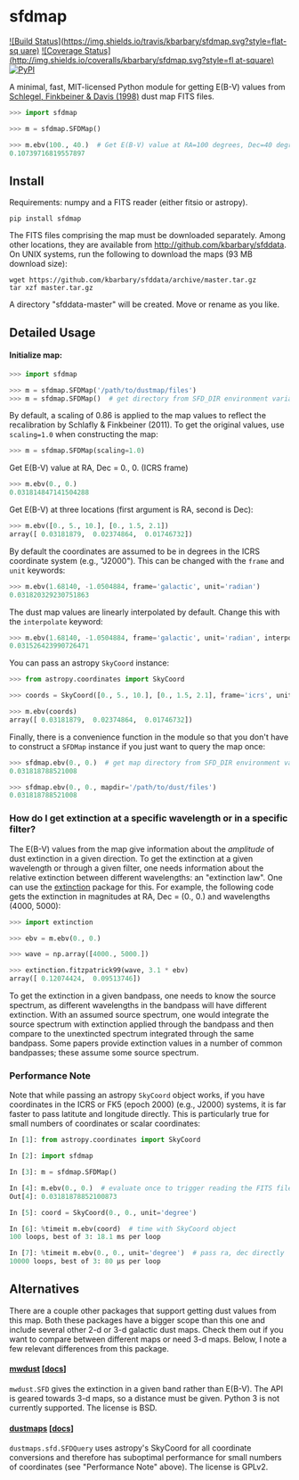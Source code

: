 # sfdmap

[![Build Status](https://img.shields.io/travis/kbarbary/sfdmap.svg?style=flat-sq
uare)](https://travis-ci.org/kbarbary/sfdmap)
[![Coverage Status](http://img.shields.io/coveralls/kbarbary/sfdmap.svg?style=fl
at-square)](https://coveralls.io/r/kbarbary/sfdmap?branch=master)
[![PyPI](https://img.shields.io/pypi/v/sfdmap.svg?style=flat-square)](https://pypi.python.org/pypi/sfdmap)

A minimal, fast, MIT-licensed Python module for getting E(B-V) values from
[Schlegel, Finkbeiner & Davis (1998)](http://adsabs.harvard.edu/abs/1998ApJ...500..525S) dust map FITS files.

```python
>>> import sfdmap

>>> m = sfdmap.SFDMap()

>>> m.ebv(100., 40.)  # Get E(B-V) value at RA=100 degrees, Dec=40 degrees
0.10739716819557897
```


## Install

Requirements: numpy and a FITS reader (either fitsio or astropy).

```
pip install sfdmap
```

The FITS files comprising the map must be downloaded separately. Among other
locations, they are available from http://github.com/kbarbary/sfddata. On UNIX
systems, run the following to download the maps (93 MB download size):

```
wget https://github.com/kbarbary/sfddata/archive/master.tar.gz
tar xzf master.tar.gz
```

A directory "sfddata-master" will be created. Move or rename as you like.


## Detailed Usage

#### Initialize map:

```python
>>> import sfdmap

>>> m = sfdmap.SFDMap('/path/to/dustmap/files')
>>> m = sfdmap.SFDMap()  # get directory from SFD_DIR environment variable
```

By default, a scaling of 0.86 is applied to the map values to reflect
the recalibration by Schlafly & Finkbeiner (2011). To get the original
values, use `scaling=1.0` when constructing the map:

```python
>>> m = sfdmap.SFDMap(scaling=1.0)
```

Get E(B-V) value at RA, Dec = 0., 0. (ICRS frame)

```python
>>> m.ebv(0., 0.)
0.031814847141504288
```

Get E(B-V) at three locations (first argument is RA, second is Dec):

```python
>>> m.ebv([0., 5., 10.], [0., 1.5, 2.1])
array([ 0.03181879,  0.02374864,  0.01746732])
```

By default the coordinates are assumed to be in degrees in the ICRS coordinate
system (e.g., "J2000"). This can be changed with the `frame` and `unit`
keywords:

```python
>>> m.ebv(1.68140, -1.0504884, frame='galactic', unit='radian')
0.031820329230751863
```

The dust map values are linearly interpolated by default. Change this with the
`interpolate` keyword:

```python
>>> m.ebv(1.68140, -1.0504884, frame='galactic', unit='radian', interpolate=False)
0.031526423990726471
```


You can pass an astropy `SkyCoord` instance:

```python
>>> from astropy.coordinates import SkyCoord

>>> coords = SkyCoord([0., 5., 10.], [0., 1.5, 2.1], frame='icrs', unit='degree')

>>> m.ebv(coords)
array([ 0.03181879,  0.02374864,  0.01746732])
```

Finally, there is a convenience function in the module so that you
don't have to construct a `SFDMap` instance if you just want to query
the map once:

```python
>>> sfdmap.ebv(0., 0.)  # get map directory from SFD_DIR environment variable
0.031818788521008

>>> sfdmap.ebv(0., 0., mapdir='/path/to/dust/files')
0.031818788521008
```

### How do I get extinction at a specific wavelength or in a specific filter?

The E(B-V) values from the map give information about the *amplitude*
of dust extinction in a given direction. To get the extinction at a
given wavelength or through a given filter, one needs information
about the relative extinction between different wavelengths: an
"extinction law". One can use the
[extinction](http://extinction.readthedocs.io) package for this. For
example, the following code gets the extinction in magnitudes at RA,
Dec = (0., 0.) and wavelengths (4000, 5000):

```python
>>> import extinction

>>> ebv = m.ebv(0., 0.)

>>> wave = np.array([4000., 5000.])

>>> extinction.fitzpatrick99(wave, 3.1 * ebv)
array([ 0.12074424,  0.09513746])
```

To get the extinction in a given bandpass, one needs to know the
source spectrum, as different wavelengths in the bandpass will have
different extinction. With an assumed source spectrum, one would
integrate the source spectrum with extinction applied through the
bandpass and then compare to the unextincted spectrum integrated
through the same bandpass. Some papers provide extinction values in a
number of common bandpasses; these assume some source spectrum.


### Performance Note

Note that while passing an astropy `SkyCoord` object works, if you
have coordinates in the ICRS or FK5 (epoch 2000) (e.g., J2000) systems, it
is far faster to pass latitute and longitude directly. This is particularly
true for small numbers of coordinates or scalar coordinates:

```python
In [1]: from astropy.coordinates import SkyCoord

In [2]: import sfdmap

In [3]: m = sfdmap.SFDMap()

In [4]: m.ebv(0., 0.)  # evaluate once to trigger reading the FITS file
Out[4]: 0.03181878852100873

In [5]: coord = SkyCoord(0., 0., unit='degree')

In [6]: %timeit m.ebv(coord)  # time with SkyCoord object
100 loops, best of 3: 18.1 ms per loop

In [7]: %timeit m.ebv(0., 0., unit='degree')  # pass ra, dec directly
10000 loops, best of 3: 80 µs per loop
```

## Alternatives

There are a couple other packages that support getting dust
values from this map. Both these packages have a bigger scope than
this one and include several other 2-d or 3-d galactic dust maps.
Check them out if you want to compare between different maps or need 3-d
maps. Below, I note a few relevant differences from this package.

#### [mwdust](http://github.com/jobovy/mwdust) [[docs](https://pypi.python.org/pypi/mwdust)]

`mwdust.SFD` gives the extinction in a given band rather than E(B-V).
The API is geared towards 3-d maps, so a distance must be given. Python 3
is not currently supported. The license is BSD.

#### [dustmaps](http://github.com/gregreen) [[docs](http://dustmaps.readthedocs.io/en/latest/)]

`dustmaps.sfd.SFDQuery` uses astropy's SkyCoord for all coordinate
conversions and therefore has suboptimal performance for small numbers
of coordinates (see "Performance Note" above). The license is GPLv2.
